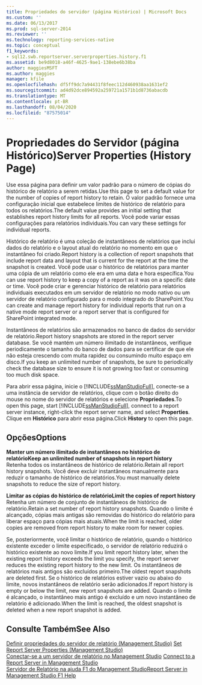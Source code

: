 ```yaml
---
title: Propriedades do servidor (página Histórico) | Microsoft Docs
ms.custom: ''
ms.date: 06/13/2017
ms.prod: sql-server-2014
ms.reviewer: ''
ms.technology: reporting-services-native
ms.topic: conceptual
f1_keywords:
- sql12.swb.reportserver.serverproperties.history.f1
ms.assetid: be9d8018-a46f-4625-9ae1-138ebe6b38ba
author: maggiesMSFT
ms.author: maggies
manager: kfile
ms.openlocfilehash: df5ff9dc7a94431f8feec112d460938aa1631ef2
ms.sourcegitcommit: ad4d92dce894592a259721a1571b1d8736abacdb
ms.translationtype: MT
ms.contentlocale: pt-BR
ms.lasthandoff: 08/04/2020
ms.locfileid: "87575014"
---
```

# <a name="server-properties-history-page"></a><span data-ttu-id="5d62a-102">Propriedades do Servidor (página Histórico)</span><span class="sxs-lookup"><span data-stu-id="5d62a-102">Server Properties (History Page)</span></span>
  <span data-ttu-id="5d62a-103">Use essa página para definir um valor padrão para o número de cópias do histórico de relatório a serem retidas.</span><span class="sxs-lookup"><span data-stu-id="5d62a-103">Use this page to set a default value for the number of copies of report history to retain.</span></span> <span data-ttu-id="5d62a-104">O valor padrão fornece uma configuração inicial que estabelece limites de histórico de relatório para todos os relatórios.</span><span class="sxs-lookup"><span data-stu-id="5d62a-104">The default value provides an initial setting that establishes report history limits for all reports.</span></span> <span data-ttu-id="5d62a-105">Você pode variar essas configurações para relatórios individuais.</span><span class="sxs-lookup"><span data-stu-id="5d62a-105">You can vary these settings for individual reports.</span></span>  
  
 <span data-ttu-id="5d62a-106">Histórico de relatório é uma coleção de instantâneos de relatórios que inclui dados do relatório e o layout atual do relatório no momento em que o instantâneo foi criado.</span><span class="sxs-lookup"><span data-stu-id="5d62a-106">Report history is a collection of report snapshots that include report data and layout that is current for the report at the time the snapshot is created.</span></span> <span data-ttu-id="5d62a-107">Você pode usar o histórico de relatórios para manter uma cópia de um relatório como ele era em uma data e hora específica.</span><span class="sxs-lookup"><span data-stu-id="5d62a-107">You can use report history to keep a copy of a report as it was on a specific date or time.</span></span> <span data-ttu-id="5d62a-108">Você pode criar e gerenciar histórico de relatório para relatórios individuais executados em um servidor de relatório no modo nativo ou um servidor de relatório configurado para o modo integrado do SharePoint.</span><span class="sxs-lookup"><span data-stu-id="5d62a-108">You can create and manage report history for individual reports that run on a native mode report server or a report server that is configured for SharePoint integrated mode.</span></span>  
  
 <span data-ttu-id="5d62a-109">Instantâneos de relatórios são armazenados no banco de dados do servidor de relatório.</span><span class="sxs-lookup"><span data-stu-id="5d62a-109">Report history snapshots are stored in the report server database.</span></span> <span data-ttu-id="5d62a-110">Se você mantém um número ilimitado de instantâneos, verifique periodicamente o tamanho do banco de dados para se certificar de que ele não esteja crescendo com muita rapidez ou consumindo muito espaço em disco.</span><span class="sxs-lookup"><span data-stu-id="5d62a-110">If you keep an unlimited number of snapshots, be sure to periodically check the database size to ensure it is not growing too fast or consuming too much disk space.</span></span>  
  
 <span data-ttu-id="5d62a-111">Para abrir essa página, inicie o [!INCLUDE[ssManStudioFull](../../includes/ssmanstudiofull-md.md)], conecte-se a uma instância de servidor de relatórios, clique com o botão direito do mouse no nome do servidor de relatórios e selecione **Propriedades**.</span><span class="sxs-lookup"><span data-stu-id="5d62a-111">To open this page, start [!INCLUDE[ssManStudioFull](../../includes/ssmanstudiofull-md.md)], connect to a report server instance, right-click the report server name, and select **Properties**.</span></span> <span data-ttu-id="5d62a-112">Clique em **Histórico** para abrir essa página.</span><span class="sxs-lookup"><span data-stu-id="5d62a-112">Click **History** to open this page.</span></span>  
  
## <a name="options"></a><span data-ttu-id="5d62a-113">Opções</span><span class="sxs-lookup"><span data-stu-id="5d62a-113">Options</span></span>  
 <span data-ttu-id="5d62a-114">**Manter um número ilimitado de instantâneos no histórico de relatório**</span><span class="sxs-lookup"><span data-stu-id="5d62a-114">**Keep an unlimited number of snapshots in report history**</span></span>  
 <span data-ttu-id="5d62a-115">Retenha todos os instantâneos de histórico de relatório.</span><span class="sxs-lookup"><span data-stu-id="5d62a-115">Retain all report history snapshots.</span></span> <span data-ttu-id="5d62a-116">Você deve excluir instantâneos manualmente para reduzir o tamanho de histórico de relatórios.</span><span class="sxs-lookup"><span data-stu-id="5d62a-116">You must manually delete snapshots to reduce the size of report history.</span></span>  
  
 <span data-ttu-id="5d62a-117">**Limitar as cópias do histórico de relatório**</span><span class="sxs-lookup"><span data-stu-id="5d62a-117">**Limit the copies of report history**</span></span>  
 <span data-ttu-id="5d62a-118">Retenha um número de conjunto de instantâneos de histórico de relatório.</span><span class="sxs-lookup"><span data-stu-id="5d62a-118">Retain a set number of report history snapshots.</span></span> <span data-ttu-id="5d62a-119">Quando o limite é alcançado, cópias mais antigas são removidas do histórico do relatório para liberar espaço para cópias mais atuais.</span><span class="sxs-lookup"><span data-stu-id="5d62a-119">When the limit is reached, older copies are removed from report history to make room for newer copies.</span></span>  
  
 <span data-ttu-id="5d62a-120">Se, posteriormente, você limitar o histórico de relatório, quando o histórico existente exceder o limite especificado, o servidor de relatório reduzirá o histórico existente ao novo limite.</span><span class="sxs-lookup"><span data-stu-id="5d62a-120">If you limit report history later, when the existing report history exceeds the limit you specify, the report server reduces the existing report history to the new limit.</span></span> <span data-ttu-id="5d62a-121">Os instantâneos de relatórios mais antigos são excluídos primeiro.</span><span class="sxs-lookup"><span data-stu-id="5d62a-121">The oldest report snapshots are deleted first.</span></span> <span data-ttu-id="5d62a-122">Se o histórico de relatórios estiver vazio ou abaixo do limite, novos instantâneos de relatório serão adicionados.</span><span class="sxs-lookup"><span data-stu-id="5d62a-122">If report history is empty or below the limit, new report snapshots are added.</span></span> <span data-ttu-id="5d62a-123">Quando o limite é alcançado, o instantâneo mais antigo é excluído e um novo instantâneo de relatório é adicionado.</span><span class="sxs-lookup"><span data-stu-id="5d62a-123">When the limit is reached, the oldest snapshot is deleted when a new report snapshot is added.</span></span>  
  
## <a name="see-also"></a><span data-ttu-id="5d62a-124">Consulte Também</span><span class="sxs-lookup"><span data-stu-id="5d62a-124">See Also</span></span>  
 <span data-ttu-id="5d62a-125">[Definir propriedades do servidor de relatório &#40;Management Studio&#41;](set-report-server-properties-management-studio.md) </span><span class="sxs-lookup"><span data-stu-id="5d62a-125">[Set Report Server Properties &#40;Management Studio&#41;](set-report-server-properties-management-studio.md) </span></span>  
 <span data-ttu-id="5d62a-126">[Conectar-se a um servidor de relatório no Management Studio](connect-to-a-report-server-in-management-studio.md) </span><span class="sxs-lookup"><span data-stu-id="5d62a-126">[Connect to a Report Server in Management Studio](connect-to-a-report-server-in-management-studio.md) </span></span>  
 [<span data-ttu-id="5d62a-127">Servidor de Relatório na ajuda F1 do Management Studio</span><span class="sxs-lookup"><span data-stu-id="5d62a-127">Report Server in Management Studio F1 Help</span></span>](report-server-in-management-studio-f1-help.md)  
  
  

